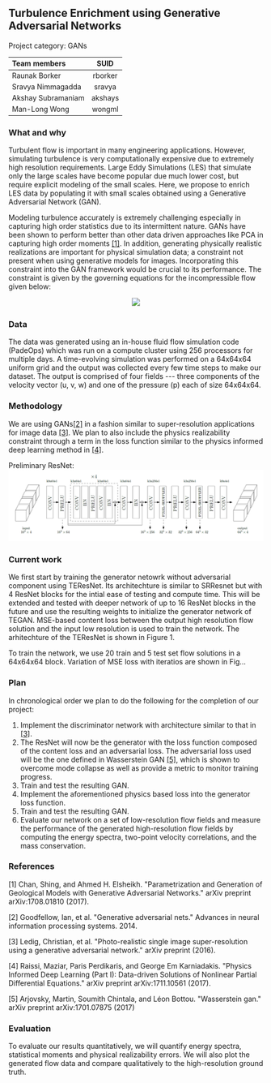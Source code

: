 ## Turbulence Enrichment using Generative Adversarial Networks
Project category: GANs

| **Team members**     | **SUID**   |
|:---------------------|:----------:|
| Raunak Borker        | rborker    |
| Sravya Nimmagadda    | sravya     |
| Akshay Subramaniam   | akshays    |
| Man-Long Wong        | wongml     |

### What and why
Turbulent flow is important in many engineering applications. However, simulating turbulence is very computationally expensive due to extremely high resolution requirements. Large Eddy Simulations (LES) that simulate only the large scales have become popular due much lower cost, but require explicit modeling of the small scales. Here, we propose to enrich LES data by populating it with small scales obtained using a Generative Adversarial Network (GAN).

Modeling turbulence accurately is extremely challenging especially in capturing high order statistics due to its intermittent nature. GANs have been shown to perform better than other data driven approaches like PCA in capturing high order moments [[1]](https://arxiv.org/pdf/1708.01810.pdf). In addition, generating physically realistic realizations are important for physical simulation data; a constraint not present when using generative models for images. Incorporating this constraint into the GAN framework would be crucial to its performance. The constraint is given by the governing equations for the incompressible flow given below:

<p align="center">
  <img src="https://latex.codecogs.com/gif.latex?%5Cbegin%7Balign*%7D%20%5Cnabla%20%5Ccdot%20%5Cmathbf%7Bu%7D%20%26%3D%200%20%5C%5C%20%5Cfrac%7B%5Cpartial%20%5Cmathbf%7Bu%7D%7D%7B%5Cpartial%20t%7D%20&plus;%20%5Cleft%28%20%5Cmathbf%7Bu%7D%20%5Ccdot%20%5Cnabla%20%5Cright%29%20%5Cmathbf%7Bu%7D%20%26%3D%20-%5Cnabla%20p%20&plus;%20%5Cfrac%7B1%7D%7BRe%7D%20%5Cnabla%5E2%20%5Cmathbf%7Bu%7D%20%5Cend%7Balign*%7D">
</p>

### Data
The data was generated using an in-house fluid flow simulation code (PadeOps) which was run on a compute cluster using 256 processors for multiple days. A time-evolving simulation was performed on a 64x64x64 uniform grid and the output was collected every few time steps to make our dataset. The output is comprised of four fields --- three components of the velocity vector (u, v, w) and one of the pressure (p) each of size 64x64x64. 

### Methodology
We are using GANs[[2]](https://arxiv.org/pdf/1406.2661.pdf) in a fashion similar to super-resolution applications for image data [[3]](https://arxiv.org/pdf/1609.04802.pdf). We plan to also include the physics realizability constraint through a term in the loss function similar to the physics informed deep learning method in [[4]](https://arxiv.org/pdf/1711.10561.pdf).

Preliminary ResNet:
![Preliminary ResNet](figures/NN.png "Preliminary ResNet")

### Current work
We first start by training the generator netowrk without adversarial component using TEResNet. Its architechture is similar to SRResnet but with 4 ResNet blocks for the intial ease of testing and compute time. This will be extended and tested with deeper network of up to 16 ResNet blocks in the future and use the resulting weights to initialize the generator network of TEGAN. MSE-based content loss between the output high resolution flow solution and the input low resolution is used to train the network. The arhitechture of the TEResNet is shown in Figure 1.

To train the network, we use 20 train and 5 test set flow solutions in a 64x64x64 block. Variation of MSE loss with iteratios are shown in Fig...

### Plan
In chronological order we plan to do the following for the completion of our project:
1. Implement the discriminator network with architecture similar to that in [[3]](https://arxiv.org/pdf/1609.04802.pdf).
2. The ResNet will now be the generator with the loss function composed of the content loss and an adversarial loss. The adversarial loss used will be the one defined in Wasserstein GAN [[5]](https://arxiv.org/abs/1701.07875), which is shown to overcome mode collapse as well as provide a metric to monitor training progress.  
3. Train and test the resulting GAN.
4. Implement the aforementioned physics based loss into the generator loss function. 
5. Train and test the resulting GAN.
6. Evaluate our network on a set of low-resolution flow fields and measure the performance of the generated high-resolution flow fields by computing the energy spectra, two-point velocity correlations, and the mass conservation. 

### References
[1] Chan, Shing, and Ahmed H. Elsheikh. "Parametrization and Generation of Geological Models with Generative Adversarial Networks." arXiv preprint arXiv:1708.01810 (2017).

[2] Goodfellow, Ian, et al. "Generative adversarial nets." Advances in neural information processing systems. 2014.

[3] Ledig, Christian, et al. "Photo-realistic single image super-resolution using a generative adversarial network." arXiv preprint (2016).

[4] Raissi, Maziar, Paris Perdikaris, and George Em Karniadakis. "Physics Informed Deep Learning (Part I): Data-driven Solutions of Nonlinear Partial Differential Equations." arXiv preprint arXiv:1711.10561 (2017).

[5] Arjovsky, Martin, Soumith Chintala, and Léon Bottou. "Wasserstein gan." arXiv preprint arXiv:1701.07875 (2017)

### Evaluation
To evaluate our results quantitatively, we will quantify energy spectra, statistical moments and physical realizability errors. We will also plot the generated flow data and compare qualitatively to the high-resolution ground truth.
